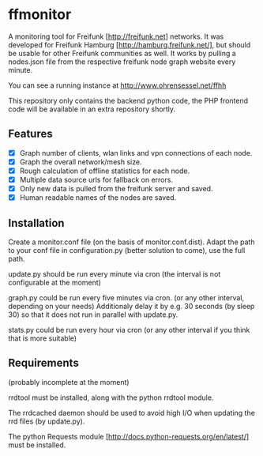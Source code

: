 ffmonitor
=========

A monitoring tool for Freifunk [http://freifunk.net] networks.
It was developed for Freifunk Hamburg [http://hamburg.freifunk.net/],
but should be usable for other Freifunk communities as well.
It works by pulling a nodes.json file from the respective freifunk
node graph website every minute.

You can see a running instance at http://www.ohrensessel.net/ffhh

This repository only contains the backend python code, the PHP
frontend code will be available in an extra repository shortly.

Features
--------
- [x] Graph number of clients, wlan links and vpn connections of each node.
- [x] Graph the overall network/mesh size.
- [x] Rough calculation of offline statistics for each node.
- [x] Multiple data source urls for fallback on errors.
- [x] Only new data is pulled from the freifunk server and saved.
- [x] Human readable names of the nodes are saved.

Installation
------------
Create a monitor.conf file (on the basis of monitor.conf.dist).
Adapt the path to your conf file in configuration.py (better solution to come),
use the full path.

update.py should be run every minute via cron
(the interval is not configurable at the moment)

graph.py could be run every five minutes via cron.
(or any other interval, depending on your needs)
Additionaly delay it by e.g. 30 seconds (by sleep 30) so that it does not run
in parallel with update.py.

stats.py could be run every hour via cron
(or any other interval if you think that is more suitable)


Requirements
------------------------------------------------
(probably incomplete at the moment)

rrdtool must be installed, along with the python rrdtool module.

The rrdcached daemon should be used to avoid high I/O when updating the rrd files (by update.py).

The python Requests module [http://docs.python-requests.org/en/latest/] must be installed.
